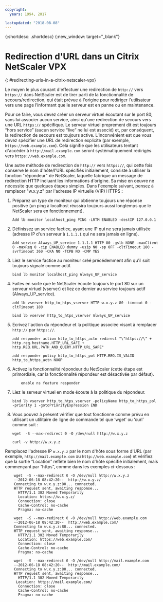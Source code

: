 ```yaml
---
copyright:
  years: 1994, 2017

lastupdated: "2018-08-08"
---
```


{:shortdesc: .shortdesc}
{:new_window: target="_blank"}

# Redirection d'URL dans un Citrix NetScaler VPX
{: #redirecting-urls-in-a-citrix-netscaler-vpx}

Le moyen le plus courant d'effectuer une redirection de `http://` vers `https://` dans NetScaler est de tirer parti de la fonctionnalité de secours/redirection, qui était prévue à l'origine pour rediriger l'utilisateur vers une page l'informant que le serveur est en panne ou en maintenance.  

Pour ce faire, vous devez créer un serveur virtuel écoutant sur le port 80, sans lui associer aucun service, ainsi qu'une redirection de secours vers une URL `https://` spécifique. Le serveur virtuel proprement dit est toujours “hors service” (aucun service “live” ne lui est associé) et, par conséquent, la redirection de secours est toujours active. L'inconvénient est que vous devez spécifier une URL de redirection explicite (par exemple, `https://web.example.com`). Cela signifie que les utilisateurs tentant d'accéder à `http://mail.example.com` seront systématiquement redirigés vers `https://web.example.com`.

Une autre méthode de redirection de `http://` vers `https://`, qui cette fois conserve le nom d'hôte/l'URL spécifiés initialement, consiste à utiliser la fonction "répondeur" de NetScaler, laquelle fabrique un message de redirection HTTP incluant les informations d'origine. Sa mise en oeuvre ne nécessite que quelques étapes simples.
Dans l'exemple suivant, pensez à remplacer "w.x.y.z" par l'adresse IP virtuelle (VIP) HTTPS :

1. Préparez un type de moniteur qui obtienne toujours une réponse positive (un ping à localhost réussira toujours aussi longtemps que le NetScaler sera en fonctionnement).
	```
	Add lb monitor localhost_ping PING -LRTM ENABLED -destIP 127.0.0.1
	```
	
2. Définissez un service factice, ayant une IP qui ne sera jamais utilisée (adresse IP d'un serveur à `1.1.1.1` qui ne sera jamais en ligne).
	```
	Add service Always_UP_service 1.1.1.1 HTTP 80 -gslb NONE -maxClient 0 -maxReq 0 -cip ENABLED dummy -usip NO -sp OFF -cltTimeout 180 -svrTimeout 360 -CKA NO -TCPB NO -CMP YES
	```
3. Liez le service factice au moniteur créé précédemment afin qu'il soit toujours signalé comme actif.
	```
	bind lb monitor localhost_ping Always_UP_service
	```
	
4. Faites en sorte que le NetScaler écoute toujours le port 80 sur un serveur virtuel (vserver) et liez ce dernier au service toujours actif (Always_UP_service).
	```
	add lb vserver http_to_htps_vserver HTTP w.x.y.z 80 -timeout 0 -cltTimeout 180
	```
	```
	bind lb vserver http_to_htps_vserver Always_UP_service
	```
	
5. Ecrivez l'action du répondeur et la politique associée visant à remplacer `http://` par `https://`.
	```
	add responder action http_to_https_actn redirect "\"https://\" + http.req.hostname.HTTP_URL_SAFE + http.REQ.URL.PATH_AND_QUERY.HTTP_URL_SAFE"
	```
	```
	add responder policy http_to_https_pol HTTP.REQ.IS_VALID http_to_https_actn NOOP
	```
6. Activez la fonctionnalité répondeur du NetScaler (cette étape est primordiale, car la fonctionnalité répondeur est désactivée par défaut).
	```
        enable ns feature responder
	```
7. Liez le serveur virtuel en mode écoute à la politique du répondeur.
	```
	bind lb vserver http_to_htps_vserver -policyName http_to_https_pol -priority 1 -gotoPriorityExpression END
	```
8. Vous pouvez à présent vérifier que tout fonctionne comme prévu en utilisant un utilitaire de ligne de commande tel que ‘wget’ ou ‘curl’ comme suit :
        
	```
    wget  -S --max-redirect 0 -O /dev/null http://w.x.y.z

    curl -v http://w.x.y.z
    ```

Remplacez l'adresse IP `w.x.y.z` par le nom d'hôte sous forme d'URL (par exemple, `http://mail.example.com` ou `http://web.example.com`) et vérifiez que la sortie “Location” reflète bien le nom d'hôte spécifié initialement, mais commençant par “https”, comme dans les exemples ci-dessous :

```
    wget  -S --max-redirect 0 -O /dev/null http://w.x.y.z
    --2012-06-18 08:42:20--  http://w.x.y.z/
    Connecting to w.x.y.z:80... connected.
    HTTP request sent, awaiting response...
      HTTP/1.1 302 Moved Temporarily
      Location: https://w.x.y.z/
      Connection: close
      Cache-Control: no-cache
      Pragma: no-cache

    wget  -S --max-redirect 0 -O /dev/null http://web.example.com
    --2012-06-18 08:42:20--  http://web.example.com/
    Connecting to w.x.y.z:80... connected.
    HTTP request sent, awaiting response...
      HTTP/1.1 302 Moved Temporarily
      Location: https://web.example.com/
      Connection: close
      Cache-Control: no-cache
      Pragma: no-cache

    wget  -S --max-redirect 0 -O /dev/null http://mail.example.com
    --2012-06-18 08:42:20--  http://mail.example.com/
    Connecting to w.x.y.z:80... connected.
    HTTP request sent, awaiting response...
      HTTP/1.1 302 Moved Temporarily
     Location: https://mail.example.com/
      Connection: close
      Cache-Control: no-cache
      Pragma: no-cache
```
